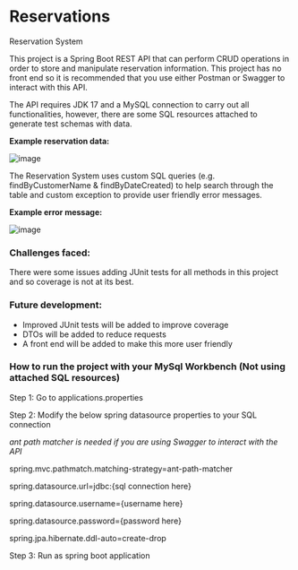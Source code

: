 # Reservations
Reservation System

This project is a Spring Boot REST API that can perform CRUD operations in order to store and manipulate reservation information. This project has no front end so it is recommended that you use either Postman or Swagger to interact with this API. 

The API requires JDK 17 and a MySQL connection to carry out all functionalities, however, there are some SQL resources attached to generate test schemas with data.


**Example reservation data:**

![image](https://user-images.githubusercontent.com/88378835/187108608-23013c2e-a9b5-4e40-8937-993a53414161.png)

The Reservation System uses custom SQL queries (e.g. findByCustomerName & findByDateCreated) to help search through the table and custom exception to provide user friendly error messages.

**Example error message:**

![image](https://user-images.githubusercontent.com/88378835/187109377-49890a68-49b8-428e-ab9b-4bfbd144ac03.png)

### Challenges faced:
There were some issues adding JUnit tests for all methods in this project and so coverage is not at its best.

### Future development:

* Improved JUnit tests will be added to improve coverage
* DTOs will be added to reduce requests
* A front end will be added to make this more user friendly


### How to run the project with your MySql Workbench (Not using attached SQL resources)
Step 1: Go to applications.properties

Step 2: Modify the below spring datasource properties to your SQL connection

*ant path matcher is needed if you are using Swagger to interact with the API*

spring.mvc.pathmatch.matching-strategy=ant-path-matcher

spring.datasource.url=jdbc:{sql connection here}

spring.datasource.username={username here}

spring.datasource.password={password here}

spring.jpa.hibernate.ddl-auto=create-drop

Step 3: Run as spring boot application

